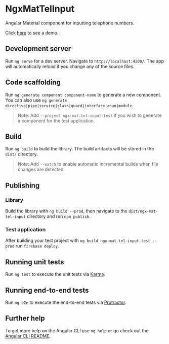 # NgxMatTelInput

Angular Material component for inputting telephone numbers.

Click [here](https://ngx-mat-tel-input.web.app/) to see a demo.

## Development server

Run `ng serve` for a dev server. Navigate to `http://localhost:4200/`. The app will automatically reload if you change any of the source files.

## Code scaffolding

Run `ng generate component component-name` to generate a new component. You can also use `ng generate directive|pipe|service|class|guard|interface|enum|module`.
> Note: Add `--project ngx-mat-tel-input-test` if you wish to generate a component for the test application. 

## Build

Run `ng build` to build the library. The build artifacts will be stored in the `dist/` directory.
> Note: Add `--watch` to enable automatic incremental builds when file changes are detected.

## Publishing

### Library

Build the library with `ng build --prod`, then navigate to the `dist/ngx-mat-tel-input` directory and run `npm publish`.

### Test application

After building your test project with `ng build ngx-mat-tel-input-test --prod` run `firebase deploy`.

## Running unit tests

Run `ng test` to execute the unit tests via [Karma](https://karma-runner.github.io).

## Running end-to-end tests

Run `ng e2e` to execute the end-to-end tests via [Protractor](http://www.protractortest.org/).

## Further help

To get more help on the Angular CLI use `ng help` or go check out the [Angular CLI README](https://github.com/angular/angular-cli/blob/master/README.md).
